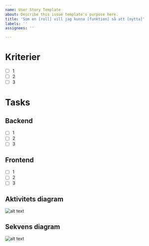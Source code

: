 ```yaml
---
name: User Story Template
about: Describe this issue template's purpose here.
title: 'Som en [roll] vill jag kunna [funktion] så att [nytta]'
labels: ''
assignees: ''

---
```


# Kriterier
- [ ] 1
- [ ] 2
- [ ] 3

# Tasks

## Backend
- [ ] 1
- [ ] 2
- [ ] 3

## Frontend
- [ ] 1
- [ ] 2
- [ ] 3

## Aktivitets diagram 
![alt text](http://url/to/img.png)

## Sekvens diagram 
![alt text](http://url/to/img.png)
